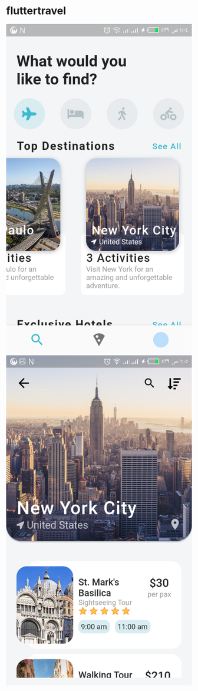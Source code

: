 # fluttertravel

<img src="image/103419502_875175133004523_2304525735536674856_n.png" >
<img src="image/103705806_1918886221577964_7205517283920404453_n.png">
